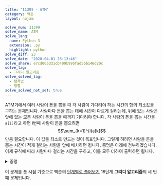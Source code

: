 ```yaml
---
title: "11399 - ATM"
category: 백준
layout: nojam

solve_num: 11399
solve_name: ATM
solve_lang:
  name: Python 3
  extension: .py
  highlight: python
solve_diff: 23
solve_date: "2020-04-01 23:13:46"
solve_share: e7cd005331cb409b99bfad56b146d20c
solve_tag:
  - 그리디 알고리즘
solve_solved_tag:
  - 탐욕법
  - 정렬
solve_solved_not_set: true
---
```


ATM기에서 여러 사람이 돈을 뽑을 때 각 사람이 기다려야 하는 시간의 합의 최소값을 구하는 문제입니다. 사람마다 돈을 뽑는 데에 시간이 다르게 걸리는데, 뒤에 있는 사람은 앞에 있는 모든 사람이 돈을 뽑을 때까지 기다려야 합니다. 각 사람의 돈을 뽑는 시간을 `a[i]`라고 하면 i번째 사람이 돈을 뽑으려면 $$\sum_{k=1}^{i}a[k]$$만큼 필요합니다. 이 값을 최소로 만드는 것이 목표입니다. 그렇게 하려면 사람을 돈을 뽑는 시간이 적게 걸리는 사람을 앞에 배치하면 됩니다. 증명은 아래에 첨부하겠습니다. 이제 규칙에 따라 사람마다 걸리는 시간을 구하고, 이를 모두 더하여 출력하면 됩니다.

<p><details>
<summary>증명</summary>
각 사람마다 돈을 뽑는 데에 걸리는 시간 a가 있습니다. 문제의 규칙에 따라 각 사람이 돈을 뽑는 데까지 필요한 시간 b를 아래와 같이 정의합니다.

$$
b_i=\sum_{k=1}^{i}a_k
$$

이제 문제에서 구하려는 시간 c를 정의합니다.

$$
c=\sum_{k=1}^{n}b_k=\sum_{k=1}^{n}\sum_{i=1}^{k}a_i=\sum_{k=1}^{n}(n+1-k)a_k
$$

수열 a의 j번째 원소인 a<sub>j</sub>와 그 다음 원소인 a<sub>j+1</sub>의 대소 관계에 따라 c의 값이 어떻게 바뀌는지 알아봅시다. c는 아래와 같이 됩니다.

$$
c=\sum_{k=1}^{n}(n+1-k)a_k=na_1+(n-1)a_2+...+(n+1-j)a_j+(n-j)a_{j+1}+...+a_n
$$

어떤 두 값을 a<sub>j</sub>과 a<sub>j+1</sub>에 할당해야 한다면, 자명하게도 a<sub>j</sub>와 a<sub>j+1</sub> 중 a<sub>j</sub>에 넣는 것이 c 값을 더 줄일 수 있을 것입니다. 작은 값이 a<sub>j+1</sub>에 들어가면 c 값이 할당할 두 값의 차이만큼 늘어납니다. 따라서 작은 값이 앞으로 와야 합니다. 이 방법을 버블 정렬처럼 인접한 원소끼리 적용하여 재배열시킨다면 a는 증가수열, 즉, 정렬된 상태가 될 것입니다. 따라서 주어진 돈 뽑는 시간 수열을 정렬하면 총 필요한 시간을 최소로 만들 수 있습니다.
</details></p>

이 문제를 푼 시점 기준으로 백준의 [단계별로 풀어보기](http://noj.am/p/s) 18단계 **그리디 알고리즘**의 세 번째 문제입니다.
